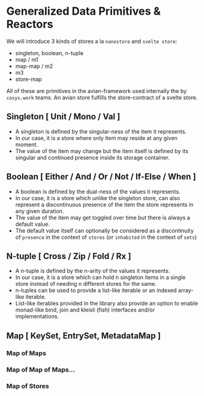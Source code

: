 # Generalized Data Primitives \& Reactors

We will introduce 3 kinds of stores a la `nanostore` and `svelte store`:

- singleton, boolean, n-tuple
- map / m1
- map-map / m2
- m3
- store-map

All of these are primitives in the avian-framework used internally the by `cosys.work` teams.
An avian store fulfills the store-contract of a svelte store.

## Singleton [ Unit / Mono / Val  ]

- A singleton is defined by the singular-ness of the item it represents. 
- In our case, it is a store where only item may reside at any given moment. 
- The value of the item may change but the item itself is defined by its singular and
  continued presence inside its storage container.

## Boolean  [ Either / And / Or / Not / If-Else / When ]

- A boolean is defined by the dual-ness of the values it represents.
- In our case, it is a store which unlike the singleton store, can also represent a discontinuous presence of the item the store represents in any given duration.
- The value of the item may get toggled over time but there is always a default value.
- The default value itself can optionally be considered as a discontinuity of `presence` in the context of `stores` (or `inhabited` in the context of `sets`)

## N-tuple [ Cross / Zip / Fold / Rx ]

- A n-tuple is defined by the n-arity of the values it represents.
- In our case, it is a store which can hold n singleton items in a single store instead of needing n different stores for the same. 
- n-tuples can be used to provide a list-like iterable or an indexed array-like iterable.
- List-like iterables provided in the library also provide an option to enable monad-like bind, join and kleisli (fish) interfaces and/or implementations.

## Map [ KeySet, EntrySet, MetadataMap ]

### Map of Maps

### Map of Map of Maps...

### Map of Stores
